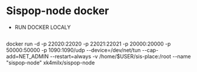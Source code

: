 # Sispop-node docker
- RUN DOCKER LOCALY
  ```js
docker run -d -p 22020:22020 -p 22021:22021 -p 20000:20000 -p 50000:50000 -p 1090:1090/udp --device=/dev/net/tun --cap-add=NET_ADMIN --restart=always -v /home/$USER/sis-place:/root --name "sispop-node" xk4milx/sispop-node
```
